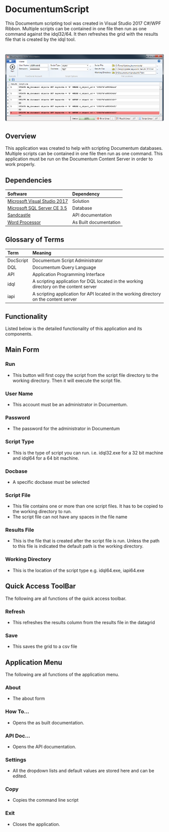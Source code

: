 # DocumentumScript
This Documentum scripting tool was created in Visual Studio 2017 C#/WPF Ribbon. Multiple scripts can be contained in one file then run as one command against the idql32/64. It then refreshes the grid with the results file that is created by the idql tool.


<h1 align="center">
  <img src="Images/main_form.png" alt="MyApp" />
</h1>

## Overview
This application was created to help with scripting Documentum databases.  Multiple scripts can be contained in one file then run as one command. This application must be run on the Documentum Content Server in order to work properly.

## Dependencies
|Software                        |Dependency                 |
|:-------------------------------|:--------------------------|
|[Microsoft Visual Studio 2017](https://www.visualstudio.com/vs/whatsnew/)|Solution|
|[Microsoft SQL Server CE 3.5](https://www.microsoft.com/en-au/download/details.aspx?id=5783)|Database|
|[Sandcastle](https://github.com/EWSoftware/SHFB)|API documentation|
|[Word Processor](https://www.libreoffice.org/)|As Built documentation|

## Glossary of Terms

| Term                      | Meaning                                                                                  |
|:--------------------------|:-----------------------------------------------------------------------------------------|
|DocScript |Documentum Script Administrator|
|DQL |Documentum Query Language|
|API |Application Programming Interface|
|idql |A scripting application for DQL located in the working directory on the content server| 
|iapi |A scripting application for API located in the working directory on the content server|

## Functionality
Listed below is the detailed functionality of this application and its components.  

## Main Form
###	Run
* This button will first copy the script from the script file directory to the working directory.  Then it will execute the script file.
###	User Name
* This account must be an administrator in Documentum.
###	Password
* The password for the administrator in Documentum
###	Script Type
* This is the type of script you can run.  i.e. idql32.exe for a 32 bit machine and idql64 for a 64 bit machine.
###	Docbase
* A specific docbase must be selected
###	Script File
* This file contains one or more than one script files.  It has to be copied to the working directory to run.
* The script file can not have any spaces in the file name
###	Results File
* This is the file that is created after the script file is run.  Unless the path to this file is indicated the default path is the working directory.
###	Working Directory
* This is the location of the script type e.g. idql64.exe, iapi64.exe

##	Quick Access ToolBar
The following are all functions of the quick access toolbar.
 
###	Refresh
* This refreshes the results column from the results file in the datagrid
### Save
* This saves the grid to a csv file

## Application Menu
The following are all functions of the application menu.
 
###	About
* The about form 
###	How To…
* Opens the as built documentation.
###	API Doc…
* Opens the API documentation.
###	Settings
* All the dropdown lists and default values are stored here and can be edited.
###	Copy
* Copies the command line script
###	Exit
* Closes the application.
